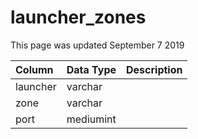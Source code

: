 # launcher\_zones

This page was updated September 7 2019

| Column | Data Type | Description |
| :--- | :--- | :--- |
| launcher | varchar |  |
| zone | varchar |  |
| port | mediumint |  |

